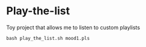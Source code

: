 # Play-the-list
Toy project that allows me to listen to custom playlists

```
bash play_the_list.sh mood1.pls
```
